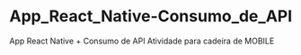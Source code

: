 # App_React_Native-Consumo_de_API
App React Native + Consumo de API
Atividade para cadeira de MOBILE
